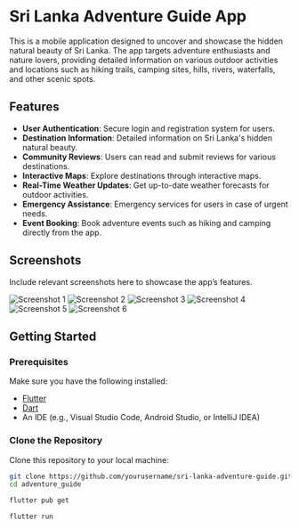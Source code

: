 # Sri Lanka Adventure Guide App

This is a mobile application designed to uncover and showcase the hidden natural beauty of Sri Lanka. The app targets adventure enthusiasts and nature lovers, providing detailed information on various outdoor activities and locations such as hiking trails, camping sites, hills, rivers, waterfalls, and other scenic spots.

## Features

- **User Authentication**: Secure login and registration system for users.
- **Destination Information**: Detailed information on Sri Lanka's hidden natural beauty.
- **Community Reviews**: Users can read and submit reviews for various destinations.
- **Interactive Maps**: Explore destinations through interactive maps.
- **Real-Time Weather Updates**: Get up-to-date weather forecasts for outdoor activities.
- **Emergency Assistance**: Emergency services for users in case of urgent needs.
- **Event Booking**: Book adventure events such as hiking and camping directly from the app.
  
## Screenshots

Include relevant screenshots here to showcase the app’s features.

![Screenshot 1](assets/screenshot1.png)
![Screenshot 2](assets/screenshot2.png)
![Screenshot 3](assets/screenshot3.png)
![Screenshot 4](assets/screenshot4.png)
![Screenshot 5](assets/screenshot5.png)
![Screenshot 6](assets/screenshot6.png)



## Getting Started

### Prerequisites

Make sure you have the following installed:

- [Flutter](https://flutter.dev/docs/get-started/install)
- [Dart](https://dart.dev/get-dart)
- An IDE (e.g., Visual Studio Code, Android Studio, or IntelliJ IDEA)

### Clone the Repository

Clone this repository to your local machine:

```bash
git clone https://github.com/yourusername/sri-lanka-adventure-guide.git
cd adventure_guide

flutter pub get

flutter run
